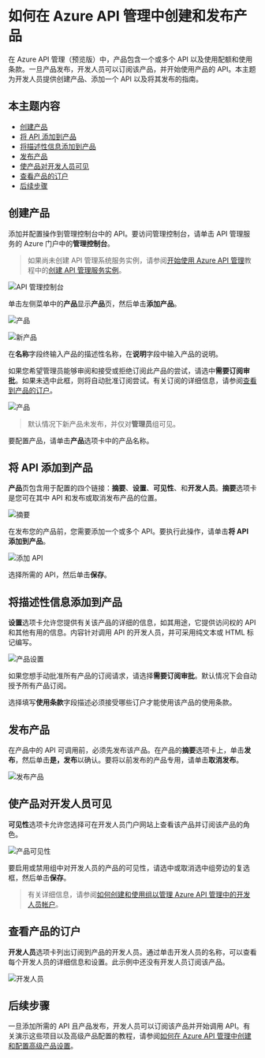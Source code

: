 <properties pageTitle="如何在 Azure API 管理中创建和发布产品" metaKeywords="" description="了解如何在 Azure API 管理中创建和发布产品。" metaCanonical="" services="" documentationCenter="API Management" title="如何在 Azure API 管理中创建和发布产品" authors="sdanie" solutions="" manager="" editor="" />

# 如何在 Azure API 管理中创建和发布产品

在 Azure API 管理（预览版）中，产品包含一个或多个 API 以及使用配额和使用条款。一旦产品发布，开发人员可以订阅该产品，并开始使用产品的 API。本主题为开发人员提供创建产品、添加一个 API 以及将其发布的指南。

## 本主题内容

-   [创建产品][创建产品]
-   [将 API 添加到产品][将 API 添加到产品]
-   [将描述性信息添加到产品][将描述性信息添加到产品]
-   [发布产品][发布产品]
-   [使产品对开发人员可见][使产品对开发人员可见]
-   [查看产品的订户][查看产品的订户]
-   [后续步骤][后续步骤]

## <a name="create-product"> </a>创建产品

添加并配置操作到管理控制台中的 API。要访问管理控制台，请单击 API 管理服务的 Azure 门户中的**管理控制台**。

> 如果尚未创建 API 管理系统服务实例，请参阅[开始使用 Azure API 管理][开始使用 Azure API 管理]教程中的[创建 API 管理服务实例][创建 API 管理服务实例]。

![API 管理控制台][API 管理控制台]

单击左侧菜单中的**产品**显示**产品**页，然后单击**添加产品**。

![产品][产品]

![新产品][新产品]

在**名称**字段终输入产品的描述性名称，在**说明**字段中输入产品的说明。

如果您希望管理员能够审阅和接受或拒绝订阅此产品的尝试，请选中**需要订阅审批**。如果未选中此框，则将自动批准订阅尝试。有关订阅的详细信息，请参阅[查看到产品的订户][查看产品的订户]。

![产品][1]

> 默认情况下新产品未发布，并仅对**管理员**组可见。

要配置产品，请单击**产品**选项卡中的产品名称。

## <a name="add-apis"> </a>将 API 添加到产品

**产品**页包含用于配置的四个链接：**摘要**、**设置**、**可见性**、和**开发人员**。**摘要**选项卡是您可在其中 API 和发布或取消发布产品的位置。

![摘要][摘要]

在发布您的产品前，您需要添加一个或多个 API。要执行此操作，请单击**将 API 添加到产品**。

![添加 API][添加 API]

选择所需的 API，然后单击**保存**。

## <a name="add-description"> </a>将描述性信息添加到产品

**设置**选项卡允许您提供有关该产品的详细的信息，如其用途，它提供访问权的 API 和其他有用的信息。内容针对调用 API 的开发人员，并可采用纯文本或 HTML 标记编写。

![产品设置][产品设置]

如果您想手动批准所有产品的订阅请求，请选择**需要订阅审批**。默认情况下会自动授予所有产品订阅。

选择填写**使用条款**字段描述必须接受哪些订户才能使用该产品的使用条款。

## <a name="publish-product"> </a>发布产品

在产品中的 API 可调用前，必须先发布该产品。在产品的**摘要**选项卡上，单击**发布**，然后单击**是，发布**以确认。要将以前发布的产品专用，请单击**取消发布**。

![发布产品][2]

## <a name="make-visible"> </a>使产品对开发人员可见

**可见性**选项卡允许您选择可在开发人员门户网站上查看该产品并订阅该产品的角色。

![产品可见性][产品可见性]

要启用或禁用组中对开发人员的产品的可见性，请选中或取消选中组旁边的复选框，然后单击**保存**。

> 有关详细信息，请参阅[如何创建和使用组以管理 Azure API 管理中的开发人员帐户][如何创建和使用组以管理 Azure API 管理中的开发人员帐户]。

## <a name="view-subscribers"> </a>查看产品的订户

**开发人员**选项卡列出订阅到产品的开发人员。通过单击开发人员的名称，可以查看每个开发人员的详细信息和设置。此示例中还没有开发人员订阅该产品。

![开发人员][开发人员]

## <a name="next-steps"> </a>后续步骤

一旦添加所需的 API 且产品发布，开发人员可以订阅该产品并开始调用 API。有关演示这些项目以及高级产品配置的教程，请参阅[如何在 Azure API 管理中创建和配置高级产品设置][如何在 Azure API 管理中创建和配置高级产品设置]。

  [创建产品]: #create-product
  [将 API 添加到产品]: #add-apis
  [将描述性信息添加到产品]: #add-description
  [发布产品]: #publish-product
  [使产品对开发人员可见]: #make-visible
  [查看产品的订户]: #view-subscribers
  [后续步骤]: #next-steps
  [开始使用 Azure API 管理]: ../api-management-get-started
  [创建 API 管理服务实例]: ../api-management-get-started/#create-service-instance
  [API 管理控制台]: ./media/api-management-howto-add-products/api-management-management-console.png
  [产品]: ./media/api-management-howto-add-products/api-management-products.png
  [新产品]: ./media/api-management-howto-add-products/api-management-add-new-product.png
  [1]: ./media/api-management-howto-add-products/api-management-products-page.png
  [摘要]: ./media/api-management-howto-add-products/api-management-new-product-summary.png
  [添加 API]: ./media/api-management-howto-add-products/api-management-add-apis-to-product.png
  [产品设置]: ./media/api-management-howto-add-products/api-management-product-settings.png
  [2]: ./media/api-management-howto-add-products/api-management-publish-product.png
  [产品可见性]: ./media/api-management-howto-add-products/api-management-product-visibility.png
  [如何创建和使用组以管理 Azure API 管理中的开发人员帐户]: ../api-management-howto-create-groups
  [开发人员]: ./media/api-management-howto-add-products/api-management-developer-list.png
  [如何在 Azure API 管理中创建和配置高级产品设置]: ../api-management-howto-product-with-rules
